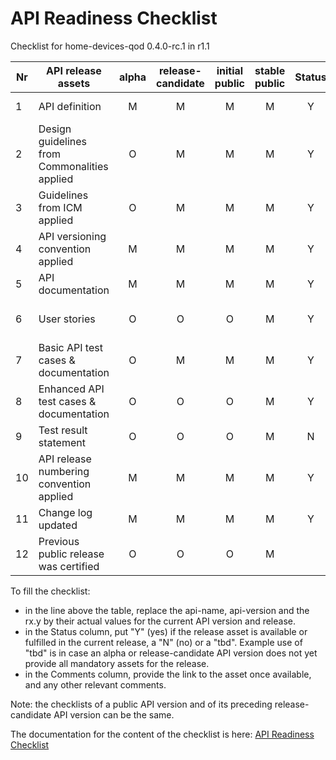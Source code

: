 # API Readiness Checklist

Checklist for home-devices-qod 0.4.0-rc.1 in r1.1

| Nr | API release assets  | alpha | release-candidate |  initial<br>public | stable<br> public | Status | Comments |
|----|----------------------------------------------|:-----:|:-----------------:|:-------:|:------:|:----:|----|
|  1 | API definition                               |   M   |         M         |    M    |    M   |   Y  | [home-devices-qod.yaml](/code/API_definitions/home-devices-qod.yaml) |
|  2 | Design guidelines from Commonalities applied |   O   |         M         |    M    |    M   |   Y  |      |
|  3 | Guidelines from ICM applied                  |   O   |         M         |    M    |    M   |   Y  |      |
|  4 | API versioning convention applied            |   M   |         M         |    M    |    M   |   Y  |      |
|  5 | API documentation                            |   M   |         M         |    M    |    M   |   Y  | Embedded in [API definition](/code/API_definitions/home-devices-qod.yaml) |
|  6 | User stories                                 |   O   |         O         |    O    |    M   |   Y  | [home-devices-qod-User-Stories.md](/documentation/API_documentation/home-devices-qod-User-Stories.md) |
|  7 | Basic API test cases & documentation         |   O   |         M         |    M    |    M   |   Y  | [home-devices-qod.feature](/code/Test_definitions/home-devices-qod.feature) |
|  8 | Enhanced API test cases & documentation      |   O   |         O         |    O    |    M   |   Y  | [home-devices-qod.feature](/code/Test_definitions/home-devices-qod.feature) |
|  9 | Test result statement                        |   O   |         O         |    O    |    M   |   N  |      |
| 10 | API release numbering convention applied     |   M   |         M         |    M    |    M   |   Y  |      |
| 11 | Change log updated                           |   M   |         M         |    M    |    M   |   Y  | [CHANGELOG.md](/CHANGELOG.md) |
| 12 | Previous public release was certified        |   O   |         O         |    O    |    M   |      |      |

To fill the checklist:
- in the line above the table, replace the api-name, api-version and the rx.y by their actual values for the current API version and release.
- in the Status column, put "Y" (yes) if the release asset is available or fulfilled in the current release, a "N" (no) or a "tbd". Example use of "tbd" is in case an alpha or release-candidate API version does not yet provide all mandatory assets for the release.
- in the Comments column, provide the link to the asset once available, and any other relevant comments.

Note: the checklists of a public API version and of its preceding release-candidate API version can be the same.

The documentation for the content of the checklist is here: [API Readiness Checklist](https://wiki.camaraproject.org/x/HQBFAQ)